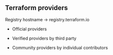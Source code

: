 ## Terraform providers

Registry hostname -> registry.terraform.io  

- Official providers

- Verified providers by third party

- Community providers by individual contributors